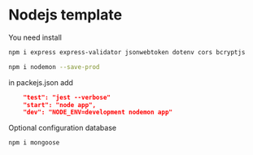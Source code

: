 # Nodejs template

You need install

```bash
npm i express express-validator jsonwebtoken dotenv cors bcryptjs
```

```bash
npm i nodemon --save-prod
```

in packejs.json add

```json
    "test": "jest --verbose"  
    "start": "node app",
    "dev": "NODE_ENV=development nodemon app"
```

Optional configuration database

```bash
npm i mongoose

```